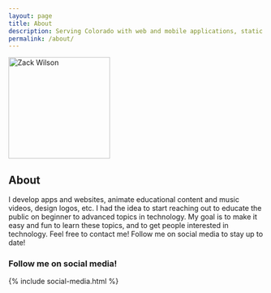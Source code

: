 ```yaml
---
layout: page
title: About
description: Serving Colorado with web and mobile applications, static websites, front-end user interfaces for existing systems, search engine optimization, and more.
permalink: /about/
---
```


<img itemprop="image" style="width: 200px;" class="img-rounded" src="{{site.author_image}}" alt="Zack Wilson">

## About

I develop apps and websites, animate educational content and music videos, design logos, etc. I had the idea to start reaching out to educate the public on beginner to advanced topics in technology. My goal is to make it easy and fun to learn these topics, and to get people interested in technology. Feel free to contact me! Follow me on social media to stay up to date!

### Follow me on social media!
<div class="social-media-parent">
	{% include social-media.html %}
</div>